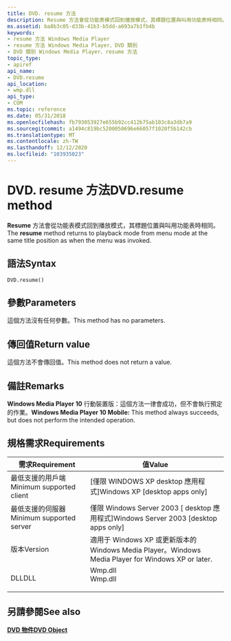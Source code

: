 ```yaml
---
title: DVD. resume 方法
description: Resume 方法會從功能表模式回到播放模式，其標題位置與叫用功能表時相同。
ms.assetid: ba8b3c05-d33b-41b3-b5dd-a693a7b1fb4b
keywords:
- resume 方法 Windows Media Player
- resume 方法 Windows Media Player、DVD 類別
- DVD 類別 Windows Media Player、resume 方法
topic_type:
- apiref
api_name:
- DVD.resume
api_location:
- wmp.dll
api_type:
- COM
ms.topic: reference
ms.date: 05/31/2018
ms.openlocfilehash: fb793053927e655b92cc412b75ab103c8a3db7a9
ms.sourcegitcommit: a1494c819bc5200050696e66057f1020f5b142cb
ms.translationtype: MT
ms.contentlocale: zh-TW
ms.lasthandoff: 12/12/2020
ms.locfileid: "103935023"
---
```

# <a name="dvdresume-method"></a><span data-ttu-id="bb45e-106">DVD. resume 方法</span><span class="sxs-lookup"><span data-stu-id="bb45e-106">DVD.resume method</span></span>

<span data-ttu-id="bb45e-107">**Resume** 方法會從功能表模式回到播放模式，其標題位置與叫用功能表時相同。</span><span class="sxs-lookup"><span data-stu-id="bb45e-107">The **resume** method returns to playback mode from menu mode at the same title position as when the menu was invoked.</span></span>

## <a name="syntax"></a><span data-ttu-id="bb45e-108">語法</span><span class="sxs-lookup"><span data-stu-id="bb45e-108">Syntax</span></span>


```JScript
DVD.resume()
```



## <a name="parameters"></a><span data-ttu-id="bb45e-109">參數</span><span class="sxs-lookup"><span data-stu-id="bb45e-109">Parameters</span></span>

<span data-ttu-id="bb45e-110">這個方法沒有任何參數。</span><span class="sxs-lookup"><span data-stu-id="bb45e-110">This method has no parameters.</span></span>

## <a name="return-value"></a><span data-ttu-id="bb45e-111">傳回值</span><span class="sxs-lookup"><span data-stu-id="bb45e-111">Return value</span></span>

<span data-ttu-id="bb45e-112">這個方法不會傳回值。</span><span class="sxs-lookup"><span data-stu-id="bb45e-112">This method does not return a value.</span></span>

## <a name="remarks"></a><span data-ttu-id="bb45e-113">備註</span><span class="sxs-lookup"><span data-stu-id="bb45e-113">Remarks</span></span>

<span data-ttu-id="bb45e-114">**Windows Media Player 10** 行動裝置版：這個方法一律會成功，但不會執行預定的作業。</span><span class="sxs-lookup"><span data-stu-id="bb45e-114">**Windows Media Player 10 Mobile:** This method always succeeds, but does not perform the intended operation.</span></span>

## <a name="requirements"></a><span data-ttu-id="bb45e-115">規格需求</span><span class="sxs-lookup"><span data-stu-id="bb45e-115">Requirements</span></span>



| <span data-ttu-id="bb45e-116">需求</span><span class="sxs-lookup"><span data-stu-id="bb45e-116">Requirement</span></span> | <span data-ttu-id="bb45e-117">值</span><span class="sxs-lookup"><span data-stu-id="bb45e-117">Value</span></span> |
|-------------------------------------|------------------------------------------------------------------------------------|
| <span data-ttu-id="bb45e-118">最低支援的用戶端</span><span class="sxs-lookup"><span data-stu-id="bb45e-118">Minimum supported client</span></span><br/> | <span data-ttu-id="bb45e-119">\[僅限 WINDOWS XP desktop 應用程式\]</span><span class="sxs-lookup"><span data-stu-id="bb45e-119">Windows XP \[desktop apps only\]</span></span><br/>                                        |
| <span data-ttu-id="bb45e-120">最低支援的伺服器</span><span class="sxs-lookup"><span data-stu-id="bb45e-120">Minimum supported server</span></span><br/> | <span data-ttu-id="bb45e-121">僅限 Windows Server 2003 \[ desktop 應用程式\]</span><span class="sxs-lookup"><span data-stu-id="bb45e-121">Windows Server 2003 \[desktop apps only\]</span></span><br/>                               |
| <span data-ttu-id="bb45e-122">版本</span><span class="sxs-lookup"><span data-stu-id="bb45e-122">Version</span></span><br/>                  | <span data-ttu-id="bb45e-123">適用于 Windows XP 或更新版本的 Windows Media Player。</span><span class="sxs-lookup"><span data-stu-id="bb45e-123">Windows Media Player for Windows XP or later.</span></span><br/>                           |
| <span data-ttu-id="bb45e-124">DLL</span><span class="sxs-lookup"><span data-stu-id="bb45e-124">DLL</span></span><br/>                      | <dl> <span data-ttu-id="bb45e-125"><dt>Wmp.dll</dt></span><span class="sxs-lookup"><span data-stu-id="bb45e-125"><dt>Wmp.dll</dt></span></span> </dl> |



## <a name="see-also"></a><span data-ttu-id="bb45e-126">另請參閱</span><span class="sxs-lookup"><span data-stu-id="bb45e-126">See also</span></span>

<dl> <dt>

[<span data-ttu-id="bb45e-127">**DVD 物件**</span><span class="sxs-lookup"><span data-stu-id="bb45e-127">**DVD Object**</span></span>](dvd-object.md)
</dt> </dl>

 

 






